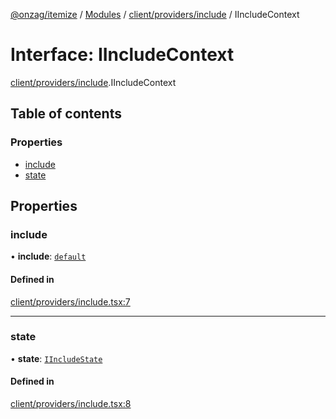 [@onzag/itemize](../README.md) / [Modules](../modules.md) / [client/providers/include](../modules/client_providers_include.md) / IIncludeContext

# Interface: IIncludeContext

[client/providers/include](../modules/client_providers_include.md).IIncludeContext

## Table of contents

### Properties

- [include](client_providers_include.IIncludeContext.md#include)
- [state](client_providers_include.IIncludeContext.md#state)

## Properties

### include

• **include**: [`default`](../classes/base_Root_Module_ItemDefinition_Include.default.md)

#### Defined in

[client/providers/include.tsx:7](https://github.com/onzag/itemize/blob/a24376ed/client/providers/include.tsx#L7)

___

### state

• **state**: [`IIncludeState`](base_Root_Module_ItemDefinition_Include.IIncludeState.md)

#### Defined in

[client/providers/include.tsx:8](https://github.com/onzag/itemize/blob/a24376ed/client/providers/include.tsx#L8)
